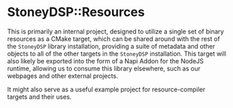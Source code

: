 # StoneyDSP::Resources

This is primarily an internal project, designed to utilize a single set of binary resources as a CMake target, which can be shared around with the rest of the ```StoneyDSP``` library installation, providing a suite of metadata and other objects to all of the other targets in the ```StoneyDSP``` installation. This target will also likely be exported into the form of a Napi Addon for the NodeJS runtime, allowing us to consume this library elsewhere, such as our webpages and other external projects.

It might also serve as a useful example project for resource-compiler targets and their uses.
